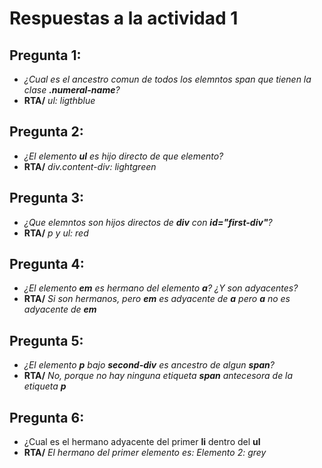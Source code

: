# Respuestas a la actividad 1

## Pregunta 1:

- _¿Cual es el ancestro comun de todos los elemntos span que tienen la clase **.numeral-name**?_
- **RTA/** _ul: ligthblue_

## Pregunta 2:

- _¿El elemento **ul** es hijo directo de que elemento?_
- **RTA/** _div.content-div: lightgreen_

## Pregunta 3:

- _¿Que elemntos son hijos directos de **div** con **id="first-div"**?_
- **RTA/** _p y ul: red_

## Pregunta 4:

- _¿El elemento **em** es hermano del elemento **a**? ¿Y son adyacentes?_
- **RTA/** _Si son hermanos, pero **em** es adyacente de **a** pero **a** no es adyacente de **em**_

## Pregunta 5:
- _¿El elemento **p** bajo **second-div** es ancestro de algun **span**?_
- **RTA/** _No, porque no hay ninguna etiqueta **span** antecesora de la etiqueta **p**_

## Pregunta 6:
- ¿Cual es el hermano adyacente del primer **li** dentro del **ul**
- **RTA/** _El hermano del primer elemento es: Elemento 2: grey_


